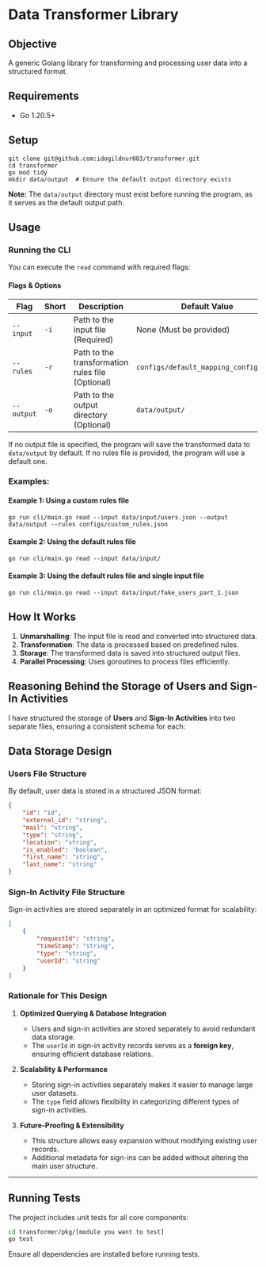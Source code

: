 # Data Transformer Library

## Objective
A generic Golang library for transforming and processing user data into a structured format.

## Requirements
- Go 1.20.5+

## Setup
```shell
git clone git@github.com:idogildnur003/transformer.git
cd transformer
go mod tidy
mkdir data/output  # Ensure the default output directory exists
```

**Note:** The `data/output` directory must exist before running the program, as it serves as the default output path.

## Usage

### Running the CLI
You can execute the `read` command with required flags:

#### **Flags & Options**

| Flag       | Short | Description                                      | Default Value                         |
| ---------- | ----- | ------------------------------------------------ | ------------------------------------- |
| `--input`  | `-i`  | Path to the input file (Required)                | None (Must be provided)               |
| `--rules`  | `-r`  | Path to the transformation rules file (Optional) | `configs/default_mapping_config.json` |
| `--output` | `-o`  | Path to the output directory (Optional)          | `data/output/`                        |


If no output file is specified, the program will save the transformed data to `data/output` by default.
If no rules file is provided, the program will use a default one.

### Examples:

#### Example 1: Using a custom rules file
```shell
go run cli/main.go read --input data/input/users.json --output data/output --rules configs/custom_rules.json
```

#### Example 2: Using the default rules file
```shell
go run cli/main.go read --input data/input/
```

#### Example 3: Using the default rules file and single input file 
```shell
go run cli/main.go read --input data/input/fake_users_part_1.json
```

## How It Works
1. **Unmarshalling**: The input file is read and converted into structured data.
2. **Transformation**: The data is processed based on predefined rules.
3. **Storage**: The transformed data is saved into structured output files.
4. **Parallel Processing**: Uses goroutines to process files efficiently.

## Reasoning Behind the Storage of Users and Sign-In Activities
I have structured the storage of **Users** and **Sign-In Activities** into two separate files, ensuring a consistent schema for each:
## Data Storage Design

### **Users File Structure**

By default, user data is stored in a structured JSON format:

```json
{
    "id": "id",
    "external_id": "string",
    "mail": "string",
    "type": "string",
    "location": "string",
    "is_enabled": "boolean",
    "first_name": "string",
    "last_name": "string"
}
```

### **Sign-In Activity File Structure**

Sign-in activities are stored separately in an optimized format for scalability:

```json
[
    {
        "requestId": "string",
        "timeStamp": "string",
        "type": "string",
        "userId": "string"
    }
]
```

### **Rationale for This Design**

1. **Optimized Querying & Database Integration**

   - Users and sign-in activities are stored separately to avoid redundant data storage.
   - The `userId` in sign-in activity records serves as a **foreign key**, ensuring efficient database relations.

2. **Scalability & Performance**

   - Storing sign-in activities separately makes it easier to manage large user datasets.
   - The `type` field allows flexibility in categorizing different types of sign-in activities.

3. **Future-Proofing & Extensibility**

   - This structure allows easy expansion without modifying existing user records.
   - Additional metadata for sign-ins can be added without altering the main user structure.

---

## Running Tests

The project includes unit tests for all core components:

```sh
cd transformer/pkg/[module you want to test]
go test
```

Ensure all dependencies are installed before running tests.
